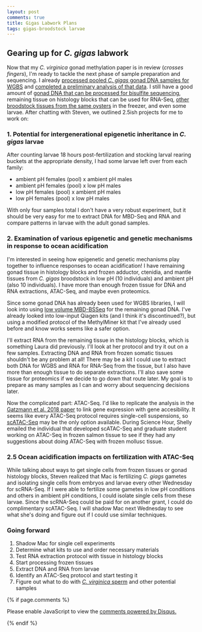 ```yaml
---
layout: post
comments: true
title: Gigas Labwork Plans
tags: gigas-broodstock larvae
---
```


## Gearing up for *C. gigas* labwork

Now that my *C. virginica* gonad methylation paper is in review (*crosses fingers*), I'm ready to tackle the next phase of sample preparation and sequencing. I already [processed pooled *C. gigas* gonad DNA samples for WGBS](https://yaaminiv.github.io/WGBS-Samples-Part2/) and [completed a preliminary analysis of that data](https://yaaminiv.github.io/WGBS-Analysis-Part8/). I still have a good amount of [gonad DNA that can be processed for bisulfite sequencing](https://github.com/RobertsLab/project-oyster-oa/blob/6cf11ef90159df249473e3c2ae4130a695b65bf4/data/Manchester/2018-10-2018-Broodstock-DNA-Extractions/2018-10-09-DNA-Extraction-Results.csv), remaining tissue on histology blocks that can be used for RNA-Seq, [other broodstock tissues from the same oysters](https://github.com/RobertsLab/project-oyster-oa/blob/6cf11ef90159df249473e3c2ae4130a695b65bf4/data/Manchester/2017-Adult-Gigas-Tissue-Sampling/20170408-GigasTissueSamplingInformation.xlsx) in the freezer, and even some larvae. After chatting with Steven, we outlined 2.5ish projects for me to work on:

### 1. Potential for intergenerational epigenetic inheritance in *C. gigas* larvae

After counting larvae 18 hours post-fertilization and stocking larval rearing buckets at the appropriate density, I had some larvae left over from each family:

- ambient pH females (pool) x ambient pH males
- ambient pH females (pool) x low pH males
- low pH females (pool) x ambient pH males
- low pH females (pool) x low pH males

With only four samples total I don't have a very robust experiment, but it should be very easy for me to extract DNA for MBD-Seq and RNA and compare patterns in larvae with the adult gonad samples.

### 2. Examination of various epigenetic and genetic mechanisms in response to ocean acidification

I'm interested in seeing how epigenetic and genetic mechanisms play together to influence responses to ocean acidification! I have remaining gonad tissue in histology blocks and frozen adductor, ctenidia, and mantle tissues from *C. gigas* broodstock in low pH (10 individuals) and ambient pH (also 10 individuals). I have more than enough frozen tissue for DNA and RNA extractions, ATAC-Seq, and maybe even proteomics.

Since some gonad DNA has already been used for WGBS libraries, I will look into using [low volume MBD-BSSeq](https://www.ncbi.nlm.nih.gov/pmc/articles/PMC5739096/) for the remaining gonad DNA. I've already looked into low-input Qiagen kits (and I think it's discontinued?), but using a modified protocol of the MethylMiner kit that I've already used before and know works seems like a safer option.

I'll extract RNA from the remaining tissue in the histology blocks, which is something Laura did previously. I'll look at her protocol and try it out on a few samples. Extracting DNA and RNA from frozen somatic tissues shouldn't be any problem at all! There may be a kit I could use to extract both DNA for WGBS and RNA for RNA-Seq from the tissue, but I also have more than enough tissue to do separate extractions. I'll also save some tissue for proteomics if we decide to go down that route later. My goal is to prepare as many samples as I can and worry about sequencing decisions later.

Now the complicated part: ATAC-Seq. I'd like to replicate the analysis in the [Gatzmann et al. 2018 paper](https://epigeneticsandchromatin.biomedcentral.com/articles/10.1186/s13072-018-0229-6) to link gene expression with gene accesibility. It seems like every ATAC-Seq protocol requires single-cell suspensions, so [scATAC-Seq](https://www.nature.com/articles/nature14590) may be the only option available. During Science Hour, Shelly emailed the individual that developed scATAC-Seq and graduate student working on ATAC-Seq in frozen salmon tissue to see if they had any suggestions about doing ATAC-Seq with frozen mollusc tissue.

### 2.5 Ocean acidification impacts on fertilization with ATAC-Seq

While talking about ways to get single cells from frozen tissues or gonad histology blocks, Steven realized that Mac is fertilizing *C. giags* gametes and isolating single cells from embryos and larvae every other Wednesday for scRNA-Seq. If I were able to fertilize some gametes in low pH conditions and others in ambient pH conditions, I could isolate single cells from these larvae. Since the scRNA-Seq could be paid for on another grant, I could do complimentary scATAC-Seq. I will shadow Mac next Wednesday to see what she's doing and figure out if I could use similar techniques.

### Going forward

1. Shadow Mac for single cell experiments
2. Determine what kits to use and order necessary materials
2. Test RNA extraction protocol with tissue in histology blocks
3. Start processing frozen tissues
3. Extract DNA and RNA from larvae
4. Identify an ATAC-Seq protocol and start testing it
2. Figure out what to do with [*C. virginica* sperm](https://yaaminiv.github.io/Sperm-Extractions-Part5/) and other potential samples


{% if page.comments %}

<div id="disqus_thread"></div>
<script>

/**
*  RECOMMENDED CONFIGURATION VARIABLES: EDIT AND UNCOMMENT THE SECTION BELOW TO INSERT DYNAMIC VALUES FROM YOUR PLATFORM OR CMS.
*  LEARN WHY DEFINING THESE VARIABLES IS IMPORTANT: https://disqus.com/admin/universalcode/#configuration-variables*/
/*
var disqus_config = function () {
this.page.url = PAGE_URL;  // Replace PAGE_URL with your page's canonical URL variable
this.page.identifier = PAGE_IDENTIFIER; // Replace PAGE_IDENTIFIER with your page's unique identifier variable
};
*/
(function() { // DON'T EDIT BELOW THIS LINE
var d = document, s = d.createElement('script');
s.src = 'https://the-responsible-grad-student.disqus.com/embed.js';
s.setAttribute('data-timestamp', +new Date());
(d.head || d.body).appendChild(s);
})();
</script>
<noscript>Please enable JavaScript to view the <a href="https://disqus.com/?ref_noscript">comments powered by Disqus.</a></noscript>

{% endif %}

<script id="dsq-count-scr" src="//the-responsible-grad-student.disqus.com/count.js" async></script>
